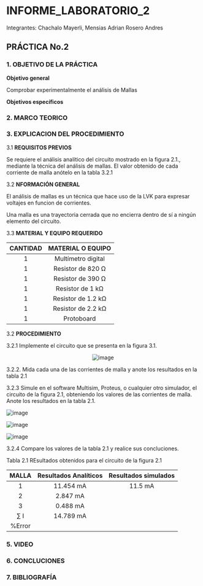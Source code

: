 # INFORME_LABORATORIO_2

Integrantes: Chachalo Mayerli, Mensias Adrian Rosero Andres

## **PRÁCTICA No.2**

### 1.  OBJETIVO DE LA PRÁCTICA

**Objetivo general** 

Comprobar experimentalmente el análisis de Mallas

**Objetivos específicos**

### 2.  MARCO TEORICO

### 3.  EXPLICACION DEL PROCEDIMIENTO 

3.1 **REQUISITOS PREVIOS**

Se requiere el análisis analítico del circuito mostrado en la figura 2.1., mediante la técnica del análisis de mallas. El valor obtenido de cada corriente de malla anótelo en la tabla 3.2.1


3.2 **NFORMACIÓN GENERAL**

El análisis de mallas es un técnica que hace uso de la LVK para expresar voltajes en funcion de corrientes.

Una malla es una trayectoria cerrada que no encierra dentro de sí a ningún elemento del circuito.

3.3 **MATERIAL Y EQUIPO REQUERIDO**

|**CANTIDAD**| **MATERIAL O EQUIPO**|
|:---: | :---: 
| 1 | Multímetro digital |
| 1 | Resistor de 820 Ω |
| 1 | Resistor de 390 Ω |
| 1 | Resistor de 1  kΩ |
| 1 | Resistor de 1.2 kΩ |
| 1 | Resistor de 2.2 kΩ |
| 1 | Protoboard |

3.2 **PROCEDIMIENTO**

 3.2.1 Implemente el circuito que se presenta en la figura 3.1.

<div align="center">
      
 ![image](https://user-images.githubusercontent.com/85126275/121592314-2258fc80-ca00-11eb-8161-5a046f387385.png)
 
  </div>
  
  3.2.2. Mida cada una de las corrientes de malla y anote los resultados en la tabla 2.1 
  
  3.2.3 Simule en el software Multisim, Proteus, o cualquier otro simulador, el circuito de la figura 2.1, obteniendo los valores de las corrientes de malla. Anote los resultados en la tabla 2.1.
  
  ![image](https://user-images.githubusercontent.com/75383758/121633253-0e38ed80-ca48-11eb-8c00-a4bdffe9f04b.png)
  
  ![image](https://user-images.githubusercontent.com/75383758/121633147-e3e73000-ca47-11eb-9a1f-9feac9eb42d4.png)
  
  ![image](https://user-images.githubusercontent.com/75383758/121636128-0cbdf400-ca4d-11eb-8518-886124512709.png)

  
  3.2.4 Compare los valores de la tabla 2.1 y realice sus concluciones.
  
  Tabla 2.1 REsultados obtenidos para el circuito de la figura 2.1
  
  | **MALLA** | **Resultados Analíticos** | **Resultados simulados** | 
  | :---: | :---: | :---: |
  |   1    | 11.454 mA | 11.5 mA |
  |   2    | 2.847 mA |       |
  |   3    | 0.488 mA |       |
  |   ∑ I   | 14.789 mA |       |
  | %Error |       |       |
### 5.  VIDEO



### 6.  CONCLUCIONES 



### 7.  BIBLIOGRAFÍA
